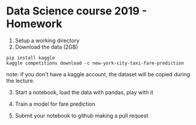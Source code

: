 # Data Science course 2019 - Homework


1. Setup a working directory
2. Download the data (2GB)
```
pip install kaggle
kaggle competitions download -c new-york-city-taxi-fare-prediction
```
note: if you don't have a kaggle account, the dataset will be copied during the lecture.

3. Start a notebook, load the data with pandas, play with it

4. Train a model for fare prediction

5. Submit your notebook to github making a pull request
